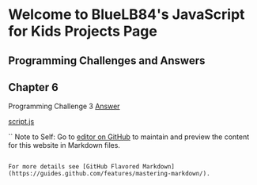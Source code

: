# Welcome to BlueLB84's JavaScript for Kids Projects Page

## Programming Challenges and Answers

## Chapter 6 
Programming Challenge 3
[Answer](https://bluelb84.github.io/jsForKids_projects/programming_challenges/index.html)

[script.js](https://bluelb84.github.io/jsForKids_projects/programming_challenges/script.js)





``
Note to Self: Go to [editor on GitHub](https://github.com/BlueLB84/jsForKids_projects/edit/master/README.md) to maintain and preview the content for this website in Markdown files.


```

For more details see [GitHub Flavored Markdown](https://guides.github.com/features/mastering-markdown/).
